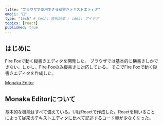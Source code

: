 ```yaml
---
title: "ブラウザで使用できる縦書きテキストエディタ"
emoji: "👻"
type: "tech" # tech: 技術記事 / idea: アイデア
topics: [react]
published: true 
---
```

## はじめに
Fire Foxで動く縦書きエディタを開発した。
ブラウザでは基本的に横書きしかできない。しかし、Fire Foxのみ縦書きに対応している。
そこでFire Foxで動く縦書きエディタを作成した。

[Monaka Editor](https://ishikawa-masashi.github.io/monaka-editor-demo/index.html)

## Monaka Editorについて 
基本的な機能はすべて備えている。UIはReactで作成した。Reactを用いることによって従来のテキストエディタに比べて記述するコード量が少なくなった。